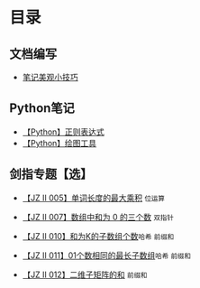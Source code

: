 
# 目录

## 文档编写
- [笔记美观小技巧](markdown_write.md)

## Python笔记
- [【Python】正则表达式](re.md)
- [【Python】绘图工具](matplotlib.md)

## 剑指专题【选】
- [【JZ II 005】单词长度的最大乘积](offer/II005_words_max_len.md) `位运算`

- [【JZ II 007】数组中和为 0 的三个数](offer/II007_three_sum_zero.md) `双指针`

- [【JZ II 010】和为K的子数组个数](offer/II010_sub_array_sum_k.md)`哈希` `前缀和`
  
- [【JZ II 011】01个数相同的最长子数组](offer/II011_01_sub_array.md)`哈希`  `前缀和`
- [【JZ II 012】二维子矩阵的和](offer/II013_sub_matrix_sum_region.md) `前缀和`